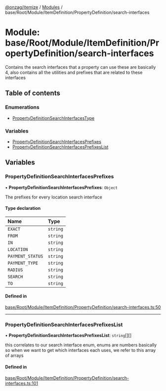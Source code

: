 [@onzag/itemize](../README.md) / [Modules](../modules.md) / base/Root/Module/ItemDefinition/PropertyDefinition/search-interfaces

# Module: base/Root/Module/ItemDefinition/PropertyDefinition/search-interfaces

Contains the search interfaces that a property can use
these are basically 4, also contains all the utilities and prefixes
that are related to these interfaces

## Table of contents

### Enumerations

- [PropertyDefinitionSearchInterfacesType](../enums/base_Root_Module_ItemDefinition_PropertyDefinition_search_interfaces.PropertyDefinitionSearchInterfacesType.md)

### Variables

- [PropertyDefinitionSearchInterfacesPrefixes](base_Root_Module_ItemDefinition_PropertyDefinition_search_interfaces.md#propertydefinitionsearchinterfacesprefixes)
- [PropertyDefinitionSearchInterfacesPrefixesList](base_Root_Module_ItemDefinition_PropertyDefinition_search_interfaces.md#propertydefinitionsearchinterfacesprefixeslist)

## Variables

### PropertyDefinitionSearchInterfacesPrefixes

• **PropertyDefinitionSearchInterfacesPrefixes**: `Object`

The prefixes for every location search interface

#### Type declaration

| Name | Type |
| :------ | :------ |
| `EXACT` | `string` |
| `FROM` | `string` |
| `IN` | `string` |
| `LOCATION` | `string` |
| `PAYMENT_STATUS` | `string` |
| `PAYMENT_TYPE` | `string` |
| `RADIUS` | `string` |
| `SEARCH` | `string` |
| `TO` | `string` |

#### Defined in

[base/Root/Module/ItemDefinition/PropertyDefinition/search-interfaces.ts:50](https://github.com/onzag/itemize/blob/f2f29986/base/Root/Module/ItemDefinition/PropertyDefinition/search-interfaces.ts#L50)

___

### PropertyDefinitionSearchInterfacesPrefixesList

• **PropertyDefinitionSearchInterfacesPrefixesList**: `string`[][]

this correlates to our search interface enum, enums are numbers basically
so when we want to get which interfaces each uses, we refer to this
array of arrays

#### Defined in

[base/Root/Module/ItemDefinition/PropertyDefinition/search-interfaces.ts:101](https://github.com/onzag/itemize/blob/f2f29986/base/Root/Module/ItemDefinition/PropertyDefinition/search-interfaces.ts#L101)
